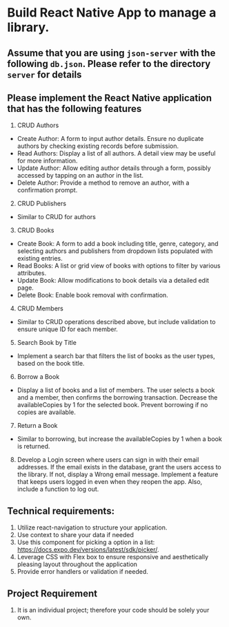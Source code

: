 # Build React Native App to manage a library.
## Assume that you are using `json-server` with the following `db.json`. Please refer to the directory `server` for details
## Please implement the React Native application that has the following features
1. CRUD Authors
* Create Author: A form to input author details. Ensure no duplicate authors by checking existing records before submission.
* Read Authors: Display a list of all authors. A detail view may be useful for more information.
* Update Author: Allow editing author details through a form, possibly accessed by tapping on an author in the list.
* Delete Author: Provide a method to remove an author, with a confirmation prompt.
2. CRUD Publishers
* Similar to CRUD for authors
3. CRUD Books
* Create Book: A form to add a book including title, genre, category, and selecting authors and publishers from dropdown lists populated with existing entries.
* Read Books: A list or grid view of books with options to filter by various attributes.
* Update Book: Allow modifications to book details via a detailed edit page.
* Delete Book: Enable book removal with confirmation.
4. CRUD Members
* Similar to CRUD operations described above, but include validation to ensure unique ID for each member.
5. Search Book by Title
* Implement a search bar that filters the list of books as the user types, based on the book title.
6. Borrow a Book
* Display a list of books and a list of members. The user selects a book and a member, then confirms the borrowing transaction. Decrease the availableCopies by 1 for the selected book. Prevent borrowing if no copies are available.
7. Return a Book
* Similar to borrowing, but increase the availableCopies by 1 when a book is returned.
8. Develop a Login screen where users can sign in with their email addresses. If the email exists in the database, grant the users access to the library. If not, display a Wrong email message. Implement a feature that keeps users logged in even when they reopen the app. Also, include a function to log out.

## Technical requirements:
1. Utilize react-navigation to structure your application.
2. Use context to share your data if needed
3. Use this component for picking a option in a list: https://docs.expo.dev/versions/latest/sdk/picker/.
4. Leverage CSS with Flex box to ensure responsive and aesthetically pleasing layout throughout the application
5. Provide error handlers or validation if needed.

## Project Requirement
1. It is an individual project; therefore your code should be solely your own.
